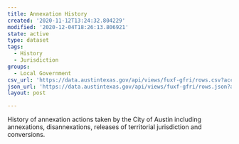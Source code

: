 ```yaml
---
title: Annexation History
created: '2020-11-12T13:24:32.804229'
modified: '2020-12-04T18:26:13.806921'
state: active
type: dataset
tags:
  - History
  - Jurisdiction
groups:
  - Local Government
csv_url: 'https://data.austintexas.gov/api/views/fuxf-gfri/rows.csv?accessType=DOWNLOAD'
json_url: 'https://data.austintexas.gov/api/views/fuxf-gfri/rows.json?accessType=DOWNLOAD'
layout: post

---
```

History of annexation actions taken by the City of Austin including annexations, disannexations, releases of territorial jurisdiction and conversions.
